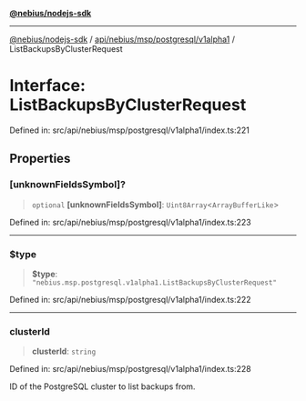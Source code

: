 [**@nebius/nodejs-sdk**](../../../../../../README.md)

***

[@nebius/nodejs-sdk](../../../../../../README.md) / [api/nebius/msp/postgresql/v1alpha1](../README.md) / ListBackupsByClusterRequest

# Interface: ListBackupsByClusterRequest

Defined in: src/api/nebius/msp/postgresql/v1alpha1/index.ts:221

## Properties

### \[unknownFieldsSymbol\]?

> `optional` **\[unknownFieldsSymbol\]**: `Uint8Array`\<`ArrayBufferLike`\>

Defined in: src/api/nebius/msp/postgresql/v1alpha1/index.ts:223

***

### $type

> **$type**: `"nebius.msp.postgresql.v1alpha1.ListBackupsByClusterRequest"`

Defined in: src/api/nebius/msp/postgresql/v1alpha1/index.ts:222

***

### clusterId

> **clusterId**: `string`

Defined in: src/api/nebius/msp/postgresql/v1alpha1/index.ts:228

ID of the PostgreSQL cluster to list backups from.
